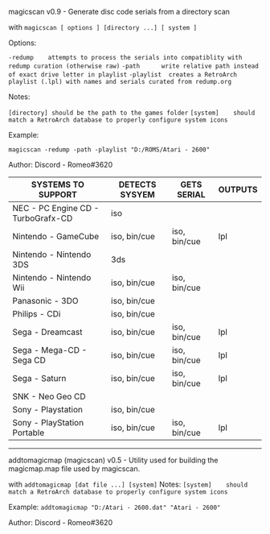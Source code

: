 magicscan v0.9 - Generate disc code serials from a directory scan

with `magicscan [ options ] [directory ...] [ system ]`

Options:

  `-redump    attempts to process the serials into compatiblity with redump curation (otherwise raw)`
  `-path      write relative path instead of exact drive letter in playlist`
  `-playlist  creates a RetroArch playlist (.lpl) with names and serials curated from redump.org`
  
  

Notes:

  `[directory] should be the path to the games folder`
  `[system]    should match a RetroArch database to properly configure system icons`
  

Example:

   `magicscan -redump -path -playlist "D:/ROMS/Atari - 2600"`
   

Author:
   Discord - Romeo#3620


 SYSTEMS TO SUPPORT | DETECTS SYSYEM | GETS SERIAL | OUTPUTS
 ------------------ | -------------- | ----------- | -------
 NEC - PC Engine CD - TurboGrafx-CD | iso | 
 Nintendo - GameCube | iso, bin/cue | iso, bin/cue | lpl
 Nintendo - Nintendo 3DS | 3ds | | 
 Nintendo - Nintendo Wii | iso, bin/cue | iso, bin/cue | 
 Panasonic - 3DO | iso, bin/cue |  | 
 Philips - CDi | iso, bin/cue | | |
 Sega - Dreamcast | iso, bin/cue | iso, bin/cue | lpl
 Sega - Mega-CD - Sega CD | iso, bin/cue | iso, bin/cue | lpl
 Sega - Saturn | iso, bin/cue | iso, bin/cue | lpl
 SNK - Neo Geo CD |  | | 
 Sony - Playstation | iso, bin/cue | |            
 Sony - PlayStation Portable | iso, bin/cue | iso, bin/cue | lpl
 
 
 ----------------------------------------------------------------------------------------------------
 
addtomagicmap (magicscan) v0.5 - Utility used for building the magicmap.map file used by magicscan.

with `addtomagicmap [dat file ...] [system]`
Notes:
  `[system]    should match a RetroArch database to properly configure system icons`

Example:
              `addtomagicmap "D:/Atari - 2600.dat" "Atari - 2600"`

Author:
   Discord - Romeo#3620
